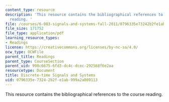 ```yaml
---
content_type: resource
description: 'This resource contains the bibliographical references to the course
  reading. '
file: /courses/6-003-signals-and-systems-fall-2011/0796335e73242b2fe1ab999a2a009113_MIT6_003F11_back.pdf
file_size: 171752
file_type: application/pdf
learning_resource_types:
- Readings
license: https://creativecommons.org/licenses/by-nc-sa/4.0/
ocw_type: OCWFile
parent_title: Readings
parent_type: CourseSection
parent_uid: 998c6675-6fd3-dc4c-dcec-292568f6e2aa
resourcetype: Document
title: Discrete-time Signals and Systems
uid: 0796335e-7324-2b2f-e1ab-999a2a009113
---
```

This resource contains the bibliographical references to the course reading. 